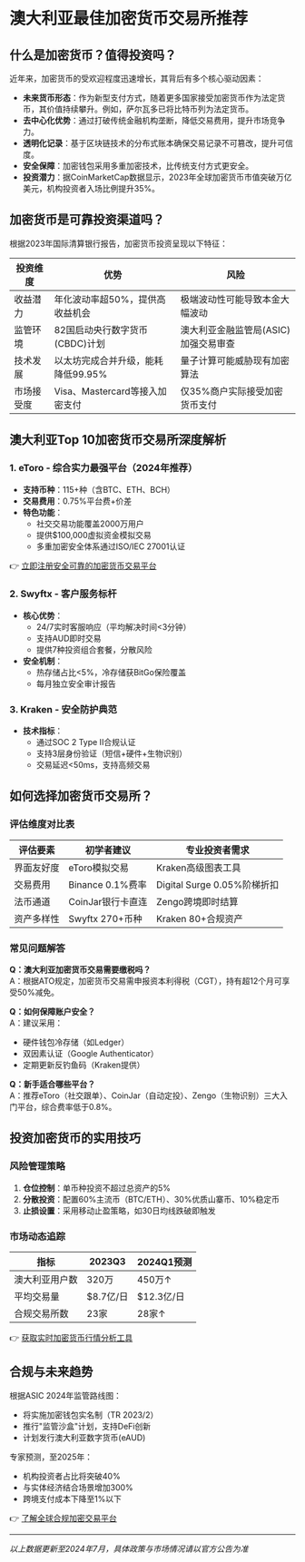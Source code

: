 # 澳大利亚最佳加密货币交易所推荐

## 什么是加密货币？值得投资吗？

近年来，加密货币的受欢迎程度迅速增长，其背后有多个核心驱动因素：

- **未来货币形态**：作为新型支付方式，随着更多国家接受加密货币作为法定货币，其价值持续攀升。例如，萨尔瓦多已将比特币列为法定货币。
- **去中心化优势**：通过打破传统金融机构垄断，降低交易费用，提升市场竞争力。
- **透明化记录**：基于区块链技术的分布式账本确保交易记录不可篡改，提升可信度。
- **安全保障**：加密钱包采用多重加密技术，比传统支付方式更安全。
- **投资潜力**：据CoinMarketCap数据显示，2023年全球加密货币市值突破万亿美元，机构投资者入场比例提升35%。

## 加密货币是可靠投资渠道吗？

根据2023年国际清算银行报告，加密货币投资呈现以下特征：

| 投资维度 | 优势 | 风险 |
|---------|------|------|
| 收益潜力 | 年化波动率超50%，提供高收益机会 | 极端波动性可能导致本金大幅波动 |
| 监管环境 | 82国启动央行数字货币(CBDC)计划 | 澳大利亚金融监管局(ASIC)加强交易审查 |
| 技术发展 | 以太坊完成合并升级，能耗降低99.95% | 量子计算可能威胁现有加密算法 |
| 市场接受度 | Visa、Mastercard等接入加密支付 | 仅35%商户实际接受加密货币支付 |

## 澳大利亚Top 10加密货币交易所深度解析

### 1. eToro - 综合实力最强平台（2024年推荐）
- **支持币种**：115+种（含BTC、ETH、BCH）
- **交易费用**：0.75%平台费+价差
- **特色功能**：
  - 社交交易功能覆盖2000万用户
  - 提供$100,000虚拟资金模拟交易
  - 多重加密安全体系通过ISO/IEC 27001认证

👉 [立即注册安全可靠的加密货币交易平台](https://bit.ly/okx_welcome)

### 2. Swyftx - 客户服务标杆
- **核心优势**：
  - 24/7实时客服响应（平均解决时间<3分钟）
  - 支持AUD即时交易
  - 提供7种投资组合套餐，分散风险
- **安全机制**：
  - 热存储占比<5%，冷存储获BitGo保险覆盖
  - 每月独立安全审计报告

### 3. Kraken - 安全防护典范
- **技术指标**：
  - 通过SOC 2 Type II合规认证
  - 支持3层身份验证（短信+硬件+生物识别）
  - 交易延迟<50ms，支持高频交易

## 如何选择加密货币交易所？

### 评估维度对比表
| 评估要素 | 初学者建议 | 专业投资者需求 |
|---------|------------|----------------|
| 界面友好度 | eToro模拟交易 | Kraken高级图表工具 |
| 交易费用 | Binance 0.1%费率 | Digital Surge 0.05%阶梯折扣 |
| 法币通道 | CoinJar银行卡直连 | Zengo跨境即时结算 |
| 资产多样性 | Swyftx 270+币种 | Kraken 80+合规资产 |

### 常见问题解答

**Q：澳大利亚加密货币交易需要缴税吗？**  
A：根据ATO规定，加密货币交易需申报资本利得税（CGT），持有超12个月可享受50%减免。

**Q：如何保障账户安全？**  
A：建议采用：
- 硬件钱包冷存储（如Ledger）
- 双因素认证（Google Authenticator）
- 定期更新反钓鱼码（Kraken提供）

**Q：新手适合哪些平台？**  
A：推荐eToro（社交跟单）、CoinJar（自动定投）、Zengo（生物识别）三大入门平台，综合费率低于0.8%。

## 投资加密货币的实用技巧

### 风险管理策略
1. **仓位控制**：单币种投资不超过总资产的5%
2. **分散投资**：配置60%主流币（BTC/ETH）、30%优质山寨币、10%稳定币
3. **止损设置**：采用移动止盈策略，如30日均线跌破即触发

### 市场动态追踪
| 指标 | 2023Q3 | 2024Q1预测 |
|------|--------|-----------|
| 澳大利亚用户数 | 320万 | 450万↑ |
| 平均交易量 | $8.7亿/日 | $12.3亿/日 |
| 合规交易所数 | 23家 | 28家↑ |

👉 [获取实时加密货币行情分析工具](https://bit.ly/okx_welcome)

## 合规与未来趋势

根据ASIC 2024年监管路线图：
- 将实施加密钱包实名制（TR 2023/2）
- 推行"监管沙盒"计划，支持DeFi创新
- 计划发行澳大利亚数字货币(eAUD)

专家预测，至2025年：
- 机构投资者占比将突破40%
- 与实体经济结合场景增加300%
- 跨境支付成本下降至1%以下

👉 [了解全球合规加密交易平台](https://bit.ly/okx_welcome)

---

*以上数据更新至2024年7月，具体政策与市场情况请以官方公告为准*